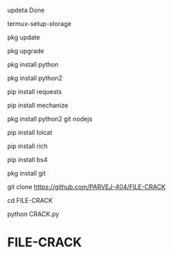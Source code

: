 updeta Done

termux-setup-storage

pkg update

pkg upgrade

pkg install python

pkg install python2

pip install requests

pip install mechanize

pkg install python2 git nodejs

pip install lolcat

pip install rich

pip install bs4

pkg install git

git clone https://github.com/PARVEJ-404/FILE-CRACK

cd FILE-CRACK

python CRACK.py
# FILE-CRACK
